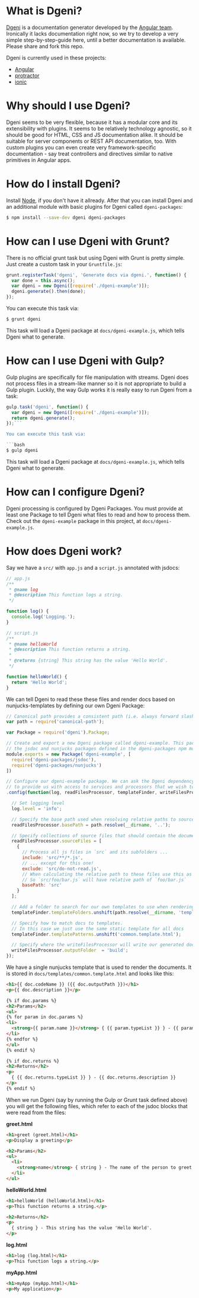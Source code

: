 # What is Dgeni?

[Dgeni](https://github.com/angular/dgeni) is a documentation generator developed by the
[Angular team](https://github.com/angular). Ironically it lacks documentation right now, so we
try to develop a very simple step-by-step-guide here, until a better documentation is
available. Please share and fork this repo.

Dgeni is currently used in these projects:
- [Angular](https://github.com/angular/angular.js/tree/master/docs)
- [protractor](https://github.com/angular/protractor/tree/master/docs)
- [ionic](https://github.com/driftyco/ionic)

# Why should I use Dgeni?

Dgeni seems to be very flexible, because it has a modular core and its extensibility with
plugins. It seems to be relatively technology agnostic, so it should be good for HTML, CSS and
JS documentation alike. It should be suitable for server components or REST API documentation,
too. With custom plugins you can even create very framework-specific documentation - say treat
controllers and directives similar to native primitives in Angular apps.

# How do I install Dgeni?

Install [Node](http://nodejs.org/), if you don't have it allready. After that you can install
Dgeni and an additional module with basic plugins for Dgeni called `dgeni-packages`:

```bash
$ npm install --save-dev dgeni dgeni-packages
```

# How can I use Dgeni with Grunt?

There is no official grunt task but using Dgeni with Grunt is pretty simple.
Just create a custom task in your `Gruntfile.js`:

```js
grunt.registerTask('dgeni', 'Generate docs via dgeni.', function() {
  var done = this.async();
  var dgeni = new Dgeni([require('./dgeni-example')]);
  dgeni.generate().then(done);
});
```

You can execute this task via:

```bash
$ grunt dgeni
```

This task will load a Dgeni package at `docs/dgeni-example.js`, which tells Dgeni what to
generate.

# How can I use Dgeni with Gulp?


Gulp plugins are specifically for file manipulation with streams.  Dgeni does not process files
in a stream-like manner so it is not appropriate to build a Gulp plugin. Luckily, the way Gulp
works it is really easy to run Dgeni from a task:

```js
gulp.task('dgeni', function() {
  var dgeni = new Dgeni([require('./dgeni-example')]);
  return dgeni.generate();
});```

You can execute this task via:

```bash
$ gulp dgeni
```

This task will load a Dgeni package at `docs/dgeni-example.js`, which tells Dgeni what to
generate.

# How can I configure Dgeni?

Dgeni processing is configured by Dgeni Packages. You must provide at least one
Package to tell Dgeni what files to read and how to process them. Check out the `dgeni-example`
package in this project, at `docs/dgeni-example.js`.

# How does Dgeni work?

Say we have a `src/` with `app.js` and a `script.js` annotated with jsdocs:

```js
// app.js
/**
 * @name log
 * @description This function logs a string.
 */

function log() {
  console.log('Logging.');
}
```

```js
// script.js
/**
 * @name helloWorld
 * @description This function returns a string.
 *
 * @returns {string} This string has the value 'Hello World'.
 */

function helloWorld() {
  return 'Hello World';
}
```

We can tell Dgeni to read these these files and render docs based on nunjucks-templates by
defining our own Dgeni Package:

```js
// Canonical path provides a consistent path (i.e. always forward slashes) across different OSes
var path = require('canonical-path');

var Package = require('dgeni').Package;

// Create and export a new Dgeni package called dgeni-example. This package depends upon
// the jsdoc and nunjucks packages defined in the dgeni-packages npm module.
module.exports = new Package('dgeni-example', [
  require('dgeni-packages/jsdoc'),
  require('dgeni-packages/nunjucks')
])

// Configure our dgeni-example package. We can ask the Dgeni dependency injector
// to provide us with access to services and processors that we wish to configure
.config(function(log, readFilesProcessor, templateFinder, writeFilesProcessor) {

  // Set logging level
  log.level = 'info';

  // Specify the base path used when resolving relative paths to source and output files
  readFilesProcessor.basePath = path.resolve(__dirname, '..');

  // Specify collections of source files that should contain the documentation to extract
  readFilesProcessor.sourceFiles = [
    {
      // Process all js files in `src` and its subfolders ...
      include: 'src/**/*.js',
      // ... except for this one!
      exclude: 'src/do-not-read.js',
      // When calculating the relative path to these files use this as the base path.
      // So `src/foo/bar.js` will have relative path of `foo/bar.js`
      basePath: 'src'
    }
  ];

  // Add a folder to search for our own templates to use when rendering docs
  templateFinder.templateFolders.unshift(path.resolve(__dirname, 'templates'));

  // Specify how to match docs to templates.
  // In this case we just use the same static template for all docs
  templateFinder.templatePatterns.unshift('common.template.html');

  // Specify where the writeFilesProcessor will write our generated doc files
  writeFilesProcessor.outputFolder  = 'build';
});
```

We have a single nunjucks template that is used to render the documents. It is stored in
`docs/templates/common.template.html` and looks like this:

```html
<h1>{{ doc.codeName }} ({{ doc.outputPath }})</h1>
<p>{{ doc.description }}</p>

{% if doc.params %}
<h2>Params</h2>
<ul>
{% for param in doc.params %}
<li>
  <strong>{{ param.name }}</strong> { {{ param.typeList }} } - {{ param.description }}
</li>
{% endfor %}
</ul>
{% endif %}

{% if doc.returns %}
<h2>Returns</h2>
<p>
  { {{ doc.returns.typeList }} } - {{ doc.returns.description }}
</p>
{% endif %}
```

When we run Dgeni (say by running the Gulp or Grunt task defined above) you will get the
following files, which refer to each of the jsdoc blocks that were read from the files:

**greet.html**
```html
<h1>greet (greet.html)</h1>
<p>Display a greeting</p>

<h2>Params</h2>
<ul>
  <li>
    <strong>name</strong> { string } - The name of the person to greet
  </li>
</ul>
```

**helloWorld.html**
```html
<h1>helloWorld (helloWorld.html)</h1>
<p>This function returns a string.</p>

<h2>Returns</h2>
<p>
  { string } - This string has the value 'Hello World'.
</p>
```

**log.html**
```html
<h1>log (log.html)</h1>
<p>This function logs a string.</p>
```

**myApp.html**
```html
<h1>myApp (myApp.html)</h1>
<p>My application</p>
```
